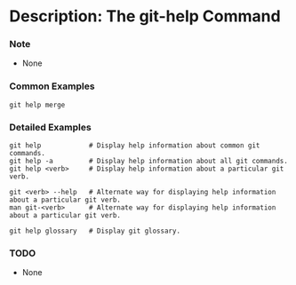 # Description: The git-help Command

### Note
* None

### Common Examples
```
git help merge
```

### Detailed Examples
```
git help            # Display help information about common git commands.
git help -a         # Display help information about all git commands.
git help <verb>     # Display help information about a particular git verb.

git <verb> --help   # Alternate way for displaying help information about a particular git verb.
man git-<verb>      # Alternate way for displaying help information about a particular git verb.

git help glossary   # Display git glossary.
```

### TODO
* None

